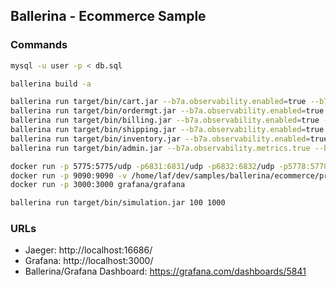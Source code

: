 ## Ballerina - Ecommerce Sample

### Commands

```bash
mysql -u user -p < db.sql

ballerina build -a

ballerina run target/bin/cart.jar --b7a.observability.enabled=true --b7a.observability.metrics.prometheus.port=9797
ballerina run target/bin/ordermgt.jar --b7a.observability.enabled=true --b7a.observability.metrics.prometheus.port=9798
ballerina run target/bin/billing.jar --b7a.observability.enabled=true --b7a.observability.metrics.prometheus.port=9799
ballerina run target/bin/shipping.jar --b7a.observability.enabled=true --b7a.observability.metrics.prometheus.port=9800
ballerina run target/bin/inventory.jar --b7a.observability.enabled=true --b7a.observability.metrics.prometheus.port=9801
ballerina run target/bin/admin.jar --b7a.observability.metrics.true --b7a.observability.metrics.prometheus.port=9802

docker run -p 5775:5775/udp -p6831:6831/udp -p6832:6832/udp -p5778:5778 -p16686:16686 -p14268:14268 jaegertracing/all-in-one:latest
docker run -p 9090:9090 -v /home/laf/dev/samples/ballerina/ecommerce/prometheus.yml:/etc/prometheus/prometheus.yml prom/prometheus
docker run -p 3000:3000 grafana/grafana

ballerina run target/bin/simulation.jar 100 1000
```

### URLs
 - Jaeger: http://localhost:16686/
 - Grafana: http://localhost:3000/
 - Ballerina/Grafana Dashboard: https://grafana.com/dashboards/5841
